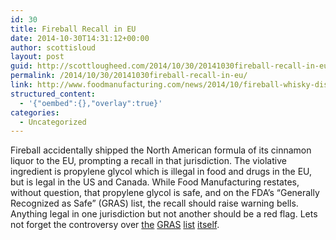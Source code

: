 ```yaml
---
id: 30
title: Fireball Recall in EU
date: 2014-10-30T14:31:12+00:00
author: scottisloud
layout: post
guid: http://scottlougheed.com/2014/10/30/20141030fireball-recall-in-eu/
permalink: /2014/10/30/20141030fireball-recall-in-eu/
link: http://www.foodmanufacturing.com/news/2014/10/fireball-whisky-dispels-internet-rumors
structured_content:
  - '{"oembed":{},"overlay":true}'
categories:
  - Uncategorized
---
```

Fireball accidentally shipped the North American formula of its cinnamon liquor to the EU, prompting a recall in that jurisdiction. The violative ingredient is&nbsp;propylene glycol which is illegal in food and drugs in the EU, but is legal in the US and Canada. While Food Manufacturing restates, without question, that propylene glycol is safe, and on the FDA&#8217;s &#8220;Generally Recognized as Safe&#8221; (GRAS) list, the recall should raise warning bells. Anything legal in one jurisdiction but not another should be a red flag. Lets not forget the controversy over <a target="_blank" href="http://www.nytimes.com/2012/12/13/business/another-look-at-a-drink-ingredient-brominated-vegetable-oil.html?pagewanted=all&module=Search&mabReward=relbias%3Aw%2C%7B%222%22%3A%22RI%3A12%22%7D">the</a> <a target="_blank" href="http://www.cnn.com/2014/02/06/health/subway-bread-chemical/index.html">GRAS</a> <a target="_blank" href="http://well.blogs.nytimes.com/2012/06/11/which-sweetener-should-you-choose/?module=Search&mabReward=relbias%3Aw%2C%7B%222%22%3A%22RI%3A12%22%7D">list</a> <a target="_blank" href="http://www.huffingtonpost.com/alison-brown-ms/food-additives_b_3863317.html">itself</a>.&nbsp;
